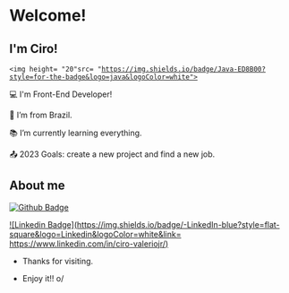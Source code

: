 # Welcome!

 

## I'm Ciro!

<code><img height= "20"src= "https://img.shields.io/badge/Java-ED8B00?style=for-the-badge&logo=java&logoColor=white"></code>

:computer: I'm Front-End Developer!

:house_with_garden: I’m from Brazil.

:books: I’m currently learning everything.

:outbox_tray: 2023 Goals: create a new project and find a new job.

 

## About me

[![Github Badge](https://img.shields.io/badge/-Github-000?style=flat-square&logo=Github&logoColor=white&link=https://github.com/cirojuniorvg)](https://github.com/cirojuniorvg)

[![Linkedin Badge](https://img.shields.io/badge/-LinkedIn-blue?style=flat-square&logo=Linkedin&logoColor=white&link= https://www.linkedin.com/in/ciro-valeriojr/)]( https://www.linkedin.com/in/ciro-valeriojr/)

- Thanks for visiting.

- Enjoy it!! o/
